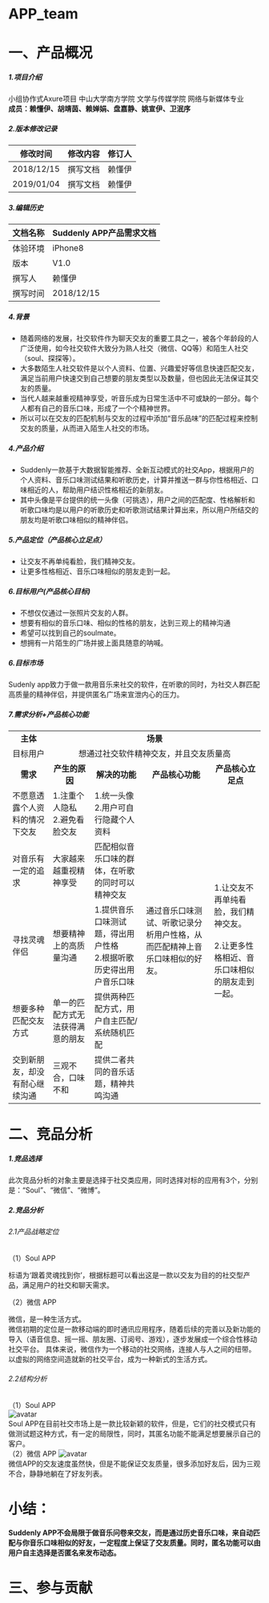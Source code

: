 # APP_team
# 一、产品概况
##### 1.项目介绍
小组协作式Axure项目 中山大学南方学院 文学与传媒学院 网络与新媒体专业 <br/>
<strong>成员：赖懂伊、胡靖茵、赖婵娟、盘嘉静、姚宣伊、卫泯序</strong>
 
##### 2.版本修改记录
修改时间 | 修改内容| 修订人
---|---|---
2018/12/15 | 撰写文档 | 赖懂伊
2019/01/04 | 撰写文档 | 赖懂伊
##### 3.编辑历史
文档名称 | Suddenly APP产品需求文档
---|---
体验环境 | iPhone8
版本 | V1.0
撰写人 | 赖懂伊
撰写时间 | 2018/12/15
##### 4.背景
- 随着网络的发展，社交软件作为聊天交友的重要工具之一，被各个年龄段的人广泛使用，如今社交软件大致分为熟人社交（微信、QQ等）和陌生人社交（soul、探探等）。
- 大多数陌生人社交软件是以个人资料、位置、兴趣爱好等信息快速匹配交友，满足当前用户快速交到自己想要的朋友类型以及数量，但也因此无法保证其交友的质量。
- 当代人越来越重视精神享受，听音乐成为日常生活中不可或缺的一部分。每个人都有自己的音乐口味，形成了一个个精神世界。
- 所以可以在交友的匹配机制与交友的过程中添加“音乐品味”的匹配过程来控制交友的质量，从而进入陌生人社交的市场。
##### 4.产品介绍
- Suddenly一款基于大数据智能推荐、全新互动模式的社交App，根据用户的个人资料、音乐口味测试结果和听歌历史，计算并推送一群与你性格相近、口味相近的人，帮助用户结识性格相近的新朋友。
- 其中头像是平台提供的统一头像（可挑选），用户之间的匹配度、性格解析和听歌口味均是以用户的听歌历史和听歌测试结果计算出来，所以用户所结交的朋友均是听歌口味相似的精神伴侣。
##### 5.产品定位（产品核心立足点）
- 让交友不再单纯看脸，我们精神交友。
- 让更多性格相近、音乐口味相似的朋友走到一起。
##### 6.目标用户(产品核心目标)
- 不想仅仅通过一张照片交友的人群。
- 想要有相似的音乐口味、相似的性格的朋友，达到三观上的精神沟通
- 希望可以找到自己的soulmate。
- 想拥有一片陌生的广场并披上面具随意的呐喊。
##### 6.目标市场
Sudenly app致力于做一款用音乐来社交的软件，在听歌的同时，为社交人群匹配高质量的精神伴侣，并提供匿名广场来宣泄内心的压力。
##### 7.需求分析+产品核心功能
<table> <tr> <td><center><strong>主体</center></td> <td colspan="5"><center><strong>场景</td></center> </tr> <tr><td><center>目标用户</center></td> <td colspan="5"><center>想通过社交软件精神交友，并且交友质量高</center></td> </tr><td><center><strong>需求</center></td><td><center><strong>产生的原因</center></td><td><center><strong>解决的功能</center></td><td><center><strong>产品核心功能</center></td><td><center><strong>产品核心立足点</center></td> <tr><td>不愿意透露个人资料的情况下交友</td><td>1.注重个人隐私</br>2.避免看脸交友</td><td>
1.统一头像</br>2.用户可自行隐藏个人资料</td><td rowspan="6">
通过音乐口味测试、听歌记录分析用户性格，从而匹配精神上音乐口味相似的好友。</br></br>
</td><td rowspan="6">
1.让交友不再单纯看脸，我们精神交友。</br></br>
2.让更多性格相近、音乐口味相似的朋友走到一起。</br></br>
</td>
</tr>
<tr><td>对音乐有一定的追求</td><td>大家越来越重视精神享受</td><td>匹配相似音乐口味的群体，在听歌的同时可以精神交友</td></tr>
<td>寻找灵魂伴侣</td><td>想要精神上的高质量沟通</td><td>1.提供音乐口味测试题，得出用户性格</br>2.根据听歌历史得出用户音乐口味</td>
<tr><td>想要多种匹配交友方式</td><td>单一的匹配方式无法获得满意的朋友</td><td>提供两种匹配方式，用户自主匹配/系统随机匹配</td></tr>
<tr><td>交到新朋友，却没有耐心继续沟通</td><td>三观不合，口味不和</td><td>提供二者共同的音乐话题，精神共鸣沟通</td></tr>
</table> 


# 二、竞品分析
##### 1.竞品选择
此次竞品分析的对象主要是选择于社交类应用，同时选择对标的应用有3个，分别是：“Soul”、“微信”、“微博”。
##### 2.竞品分析
###### 2.1产品战略定位

（1）Soul APP<br/>

标语为‘跟着灵魂找到你’，根据标题可以看出这是一款以交友为目的的社交型产品，满足用户的社交和聊天需求。<br/>

（2）微信 APP<br/>

微信，是一种生活方式。<br/>
微信初期的定位是一款移动端的即时通讯应用程序，随着后续的完善以及新功能的导入（语音信息、摇一摇、朋友圈、订阅号、游戏），逐步发展成一个综合性移动社交平台。 具体来说，微信作为一个移动的社交网络，连接人与人之间的纽带。以虚拟的网络空间造就新的社交平台，成为一种新式的生活方式。
###### 2.2结构分析
（1）Soul APP</br>
![avatar](https://ss2.baidu.com/6ONYsjip0QIZ8tyhnq/it/u=390899636,680429512&fm=173&app=25&f=JPEG?w=640&h=749&s=01706532418B414F427DB4DA0000E0B1)</br>
Soul APP在目前社交市场上是一款比较新颖的软件，但是，它们的社交模式只有做测试题这种方式，有一定的局限性，同时，其匿名功能不能满足想要展示自己的客户。</br>
（2）微信 APP
![avatar](http://i.chanpin100.com/151670627874122741)</br>
微信APP的交友速度虽然快，但是不能保证交友质量，很多添加好友后，因为三观不合，静静地躺在了好友列表。
# 小结：
<strong>Suddenly APP不会局限于做音乐问卷来交友，而是通过历史音乐口味，来自动匹配与你音乐口味相似的好友，一定程度上保证了交友质量。同时，匿名功能可以由用户自主选择是否匿名来发布动态。</strong>

# 三、参与贡献


